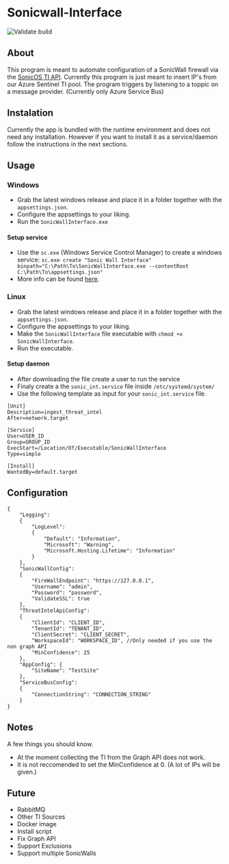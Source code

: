 # Sonicwall-Interface
![Validate build](https://github.com/ITPG-Security/Sonicwall-Interface/actions/workflows/github-test-build.yml/badge.svg?branch=main)

## About
This program is meant to automate configuration of a SonicWall firewall via the [SonicOS TI API](https://www.sonicwall.com/support/knowledge-base/how-do-i-setup-and-use-the-threat-api-feature-on-my-firewall/171120113244716/).
Currently this program is just meant to insert IP's from our Azure Sentinel TI pool.
The program triggers by listening to a toppic on a message provider. (Currently only Azure Service Bus)

## Instalation

Currently the app is bundled with the runtime environment and does not need any installation. However if you want to install it as a service/daemon follow the instructions in the next sections.

## Usage

### Windows
- Grab the latest windows release and place it in a folder together with the `appsettings.json`.
- Configure the appsettings to your liking.
- Run the `SonicWallInterface.exe`

#### Setup service
- Use the `sc.exe` (Windows Service Control Manager) to create a windows service: `sc.exe create "Sonic Wall Interface" binpath="C:\Path\To\SonicWallInterface.exe --contentRoot C:\Path\To\appsettings.json"`
- More info can be found [here](https://learn.microsoft.com/en-us/dotnet/core/extensions/windows-service#create-the-windows-service).

### Linux
- Grab the latest windows release and place it in a folder together with the `appsettings.json`.
- Configure the appsettings to your liking.
- Make the `SonicWallInterface` file executable with `chmod +x SonicWallInterface`.
- Run the executable.

#### Setup daemon
- After downloading the file create a user to run the service
- Finaly create a the `sonic_int.service` file inside `/etc/systemd/system/`
- Use the following template as input for your `sonic_int.service` file.
```
[Unit]
Description=ingest_threat_intel
After=network.target

[Service]
User=USER_ID
Group=GROUP_ID
ExecStart=/Location/Of/Executable/SonicWallInterface
Type=simple

[Install]
WantedBy=default.target
```

## Configuration
```
{
    "Logging": 
    {
        "LogLevel": 
        {
            "Default": "Information",
            "Microsoft": "Warning",
            "Microsoft.Hosting.Lifetime": "Information"
        }
    },
    "SonicWallConfig":
    {
        "FireWallEndpoint": "https://127.0.0.1",
        "Username": "admin",
        "Password": "password",
        "ValidateSSL": true
    },
    "ThreatIntelApiConfig":
    {
        "ClientId": "CLIENT_ID",
        "TenantId": "TENANT_ID",
        "ClientSecret": "CLIENT_SECRET",
        "WorkspaceId": "WORKSPACE_ID", //Only needed if you use the non graph API
        "MinConfidence": 25
    },
    "AppConfig": {
        "SiteName": "TestSite"
    },
    "ServiceBusConfig":
    {
        "ConnectionString": "CONNECTION_STRING"
    }
}
```

## Notes
A few things you should know. 
- At the moment collecting the TI from the Graph API does not work.
- It is not reccomended to set the MinConfidence at 0. (A lot of IPs will be given.)

## Future
- RabbitMQ
- Other TI Sources
- Docker image
- Install script
- Fix Graph API
- Support Exclusions
- Support multiple SonicWalls
